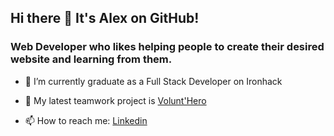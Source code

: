 ## Hi there 👋 It's Alex on GitHub!

### Web Developer who likes helping people to create their desired website and learning from them.

- 🌱 I’m currently graduate as a Full Stack Developer on Ironhack

- 🔭 My latest teamwork project is [Volunt'Hero](https://volunthero.herokuapp.com)

- 📫 How to reach me: [Linkedin](https://www.linkedin.com/in/alejandro-olle-ramos)


<!--
**alex-olle/alex-olle** is a ✨ _special_ ✨ repository because its `README.md` (this file) appears on your GitHub profile.

Here are some ideas to get you started:

- 🔭 I’m currently working on ...
- 🌱 I’m currently learning ...
- 👯 I’m looking to collaborate on ...
- 🤔 I’m looking for help with ...
- 💬 Ask me about ...
- 📫 How to reach me: ...
- 😄 Pronouns: ...
- ⚡ Fun fact: ...
-->

